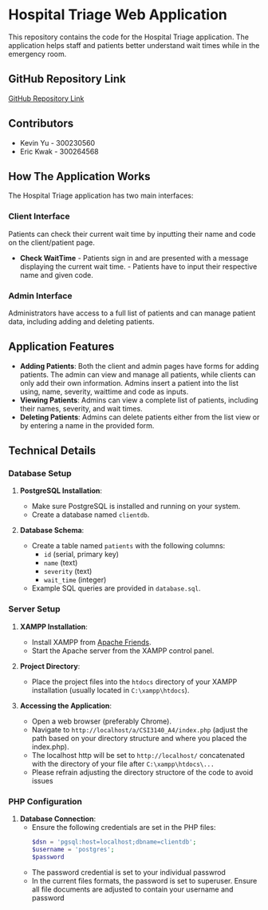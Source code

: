  # Hospital Triage Web Application

This repository contains the code for the Hospital Triage application. The application helps staff and patients better understand wait times while in the emergency room.

## GitHub Repository Link

[GitHub Repository Link](https://github.com/kyu065/CSI3140_A4)
 
 ## Contributors
- Kevin Yu - 300230560
- Eric Kwak - 300264568

## How The Application Works

The Hospital Triage application has two main interfaces:

### Client Interface

Patients can check their current wait time by inputting their name and code on the client/patient page.
- **Check WaitTime** - Patients sign in and are presented with a message displaying the current wait time.
                     - Patients have to input their respective name and given code. 

### Admin Interface

Administrators have access to a full list of patients and can manage patient data, including adding and deleting patients. 

## Application Features

- **Adding Patients**: Both the client and admin pages have forms for adding patients. The admin can view and manage all patients, while clients can only add their own information. Admins insert a patient into the list using, name, severity, waittime and code as inputs. 
- **Viewing Patients**: Admins can view a complete list of patients, including their names, severity, and wait times.
- **Deleting Patients**: Admins can delete patients either from the list view or by entering a name in the provided form.


## Technical Details

### Database Setup

1. **PostgreSQL Installation**:
   - Make sure PostgreSQL is installed and running on your system.
   - Create a database named `clientdb`.

2. **Database Schema**:
   - Create a table named `patients` with the following columns:
     - `id` (serial, primary key)
     - `name` (text)
     - `severity` (text)
     - `wait_time` (integer)
   - Example SQL queries are provided in `database.sql`.

### Server Setup

1. **XAMPP Installation**:
   - Install XAMPP from [Apache Friends](https://www.apachefriends.org/index.html).
   - Start the Apache server from the XAMPP control panel.

2. **Project Directory**:
   - Place the project files into the `htdocs` directory of your XAMPP installation (usually located in `C:\xampp\htdocs`).

3. **Accessing the Application**:
   - Open a web browser (preferably Chrome).
   - Navigate to `http://localhost/a/CSI3140_A4/index.php` (adjust the path based on your directory structure and where you placed the index.php).
   - The localhost http will be set to `http://localhost/` concatenated with the directory of your file after `C:\xampp\htdocs\...`
   - Please refrain adjusting the directory structore of the code to avoid issues


### PHP Configuration

1. **Database Connection**:
   - Ensure the following credentials are set in the PHP files:
     ```php
     $dsn = 'pgsql:host=localhost;dbname=clientdb';
     $username = 'postgres';
     $password 
    - The password credential is set to your individual passwrod
    - In the current files formats, the password is set to superuser. Ensure all file documents are adjusted to contain your username and password 

